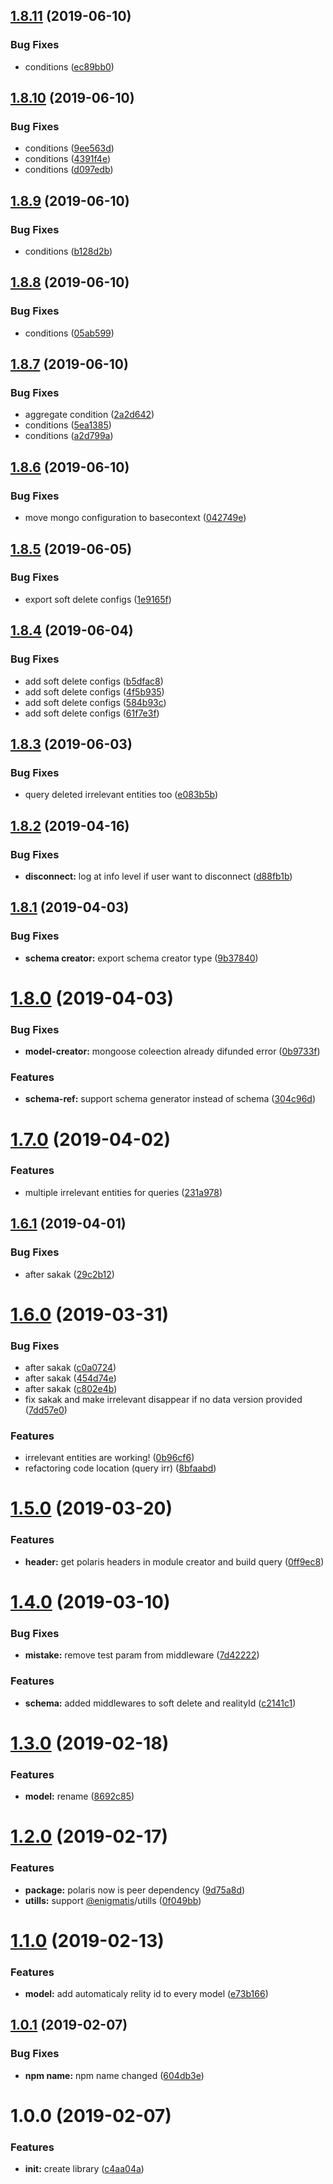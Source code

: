## [1.8.11](https://github.com/Enigmatis/mongo-driver/compare/v1.8.10...v1.8.11) (2019-06-10)


### Bug Fixes

* conditions ([ec89bb0](https://github.com/Enigmatis/mongo-driver/commit/ec89bb0))

## [1.8.10](https://github.com/Enigmatis/mongo-driver/compare/v1.8.9...v1.8.10) (2019-06-10)


### Bug Fixes

* conditions ([9ee563d](https://github.com/Enigmatis/mongo-driver/commit/9ee563d))
* conditions ([4391f4e](https://github.com/Enigmatis/mongo-driver/commit/4391f4e))
* conditions ([d097edb](https://github.com/Enigmatis/mongo-driver/commit/d097edb))

## [1.8.9](https://github.com/Enigmatis/mongo-driver/compare/v1.8.8...v1.8.9) (2019-06-10)


### Bug Fixes

* conditions ([b128d2b](https://github.com/Enigmatis/mongo-driver/commit/b128d2b))

## [1.8.8](https://github.com/Enigmatis/mongo-driver/compare/v1.8.7...v1.8.8) (2019-06-10)


### Bug Fixes

* conditions ([05ab599](https://github.com/Enigmatis/mongo-driver/commit/05ab599))

## [1.8.7](https://github.com/Enigmatis/mongo-driver/compare/v1.8.6...v1.8.7) (2019-06-10)


### Bug Fixes

* aggregate condition ([2a2d642](https://github.com/Enigmatis/mongo-driver/commit/2a2d642))
* conditions ([5ea1385](https://github.com/Enigmatis/mongo-driver/commit/5ea1385))
* conditions ([a2d799a](https://github.com/Enigmatis/mongo-driver/commit/a2d799a))

## [1.8.6](https://github.com/Enigmatis/mongo-driver/compare/v1.8.5...v1.8.6) (2019-06-10)


### Bug Fixes

* move mongo configuration to basecontext ([042749e](https://github.com/Enigmatis/mongo-driver/commit/042749e))

## [1.8.5](https://github.com/Enigmatis/mongo-driver/compare/v1.8.4...v1.8.5) (2019-06-05)


### Bug Fixes

* export soft delete configs ([1e9165f](https://github.com/Enigmatis/mongo-driver/commit/1e9165f))

## [1.8.4](https://github.com/Enigmatis/mongo-driver/compare/v1.8.3...v1.8.4) (2019-06-04)


### Bug Fixes

* add soft delete configs ([b5dfac8](https://github.com/Enigmatis/mongo-driver/commit/b5dfac8))
* add soft delete configs ([4f5b935](https://github.com/Enigmatis/mongo-driver/commit/4f5b935))
* add soft delete configs ([584b93c](https://github.com/Enigmatis/mongo-driver/commit/584b93c))
* add soft delete configs ([61f7e3f](https://github.com/Enigmatis/mongo-driver/commit/61f7e3f))

## [1.8.3](https://github.com/Enigmatis/mongo-driver/compare/v1.8.2...v1.8.3) (2019-06-03)


### Bug Fixes

* query deleted irrelevant entities too ([e083b5b](https://github.com/Enigmatis/mongo-driver/commit/e083b5b))

## [1.8.2](https://github.com/Enigmatis/mongo-driver/compare/v1.8.1...v1.8.2) (2019-04-16)


### Bug Fixes

* **disconnect:** log at info level if user want to disconnect ([d88fb1b](https://github.com/Enigmatis/mongo-driver/commit/d88fb1b))

## [1.8.1](https://github.com/Enigmatis/mongo-driver/compare/v1.8.0...v1.8.1) (2019-04-03)


### Bug Fixes

* **schema creator:** export schema creator type ([9b37840](https://github.com/Enigmatis/mongo-driver/commit/9b37840))

# [1.8.0](https://github.com/Enigmatis/mongo-driver/compare/v1.7.0...v1.8.0) (2019-04-03)


### Bug Fixes

* **model-creator:** mongoose coleection already difunded error ([0b9733f](https://github.com/Enigmatis/mongo-driver/commit/0b9733f))


### Features

* **schema-ref:** support schema generator instead of schema ([304c96d](https://github.com/Enigmatis/mongo-driver/commit/304c96d))

# [1.7.0](https://github.com/Enigmatis/mongo-driver/compare/v1.6.1...v1.7.0) (2019-04-02)


### Features

* multiple irrelevant entities for queries ([231a978](https://github.com/Enigmatis/mongo-driver/commit/231a978))

## [1.6.1](https://github.com/Enigmatis/mongo-driver/compare/v1.6.0...v1.6.1) (2019-04-01)


### Bug Fixes

* after sakak ([29c2b12](https://github.com/Enigmatis/mongo-driver/commit/29c2b12))

# [1.6.0](https://github.com/Enigmatis/mongo-driver/compare/v1.5.0...v1.6.0) (2019-03-31)


### Bug Fixes

* after sakak ([c0a0724](https://github.com/Enigmatis/mongo-driver/commit/c0a0724))
* after sakak ([454d74e](https://github.com/Enigmatis/mongo-driver/commit/454d74e))
* after sakak ([c802e4b](https://github.com/Enigmatis/mongo-driver/commit/c802e4b))
* fix sakak and make irrelevant disappear if no data version provided ([7dd57e0](https://github.com/Enigmatis/mongo-driver/commit/7dd57e0))


### Features

* irrelevant entities are working! ([0b96cf6](https://github.com/Enigmatis/mongo-driver/commit/0b96cf6))
* refactoring code location (query irr) ([8bfaabd](https://github.com/Enigmatis/mongo-driver/commit/8bfaabd))

# [1.5.0](https://github.com/Enigmatis/mongo-driver/compare/v1.4.0...v1.5.0) (2019-03-20)


### Features

* **header:** get polaris headers in module creator and build query ([0ff9ec8](https://github.com/Enigmatis/mongo-driver/commit/0ff9ec8))

# [1.4.0](https://github.com/Enigmatis/mongo-driver/compare/v1.3.0...v1.4.0) (2019-03-10)


### Bug Fixes

* **mistake:** remove test param from middleware ([7d42222](https://github.com/Enigmatis/mongo-driver/commit/7d42222))


### Features

* **schema:** added  middlewares to soft delete and realityId ([c2141c1](https://github.com/Enigmatis/mongo-driver/commit/c2141c1))

# [1.3.0](https://github.com/Enigmatis/mongo-driver/compare/v1.2.0...v1.3.0) (2019-02-18)


### Features

* **model:** rename ([8692c85](https://github.com/Enigmatis/mongo-driver/commit/8692c85))

# [1.2.0](https://github.com/Enigmatis/mongo-driver/compare/v1.1.0...v1.2.0) (2019-02-17)


### Features

* **package:** polaris now is peer dependency ([9d75a8d](https://github.com/Enigmatis/mongo-driver/commit/9d75a8d))
* **utills:** support [@enigmatis](https://github.com/enigmatis)/utills ([0f049bb](https://github.com/Enigmatis/mongo-driver/commit/0f049bb))

# [1.1.0](https://github.com/Enigmatis/mongo-driver/compare/v1.0.1...v1.1.0) (2019-02-13)


### Features

* **model:** add automaticaly relity id to every model ([e73b166](https://github.com/Enigmatis/mongo-driver/commit/e73b166))

## [1.0.1](https://github.com/Enigmatis/mongo-driver/compare/v1.0.0...v1.0.1) (2019-02-07)


### Bug Fixes

* **npm name:** npm name changed ([604db3e](https://github.com/Enigmatis/mongo-driver/commit/604db3e))

# 1.0.0 (2019-02-07)


### Features

* **init:** create library ([c4aa04a](https://github.com/Enigmatis/mongo-driver/commit/c4aa04a))

